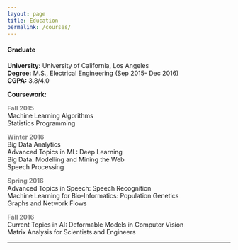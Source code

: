 ```yaml
---
layout: page
title: Education
permalink: /courses/
---
```


#### **Graduate**  

**University:** University of California, Los Angeles  
**Degree:** M.S., Electrical Engineering (Sep 2015- Dec 2016)   
**CGPA:** 3.8/4.0  

**Coursework:**

**<span style="color:grey">Fall 2015</span>**  
Machine Learning Algorithms  
Statistics Programming  

**<span style="color:grey">Winter 2016</span>**  
Big Data Analytics  
Advanced Topics in ML: Deep Learning  
Big Data: Modelling and Mining the Web  
Speech Processing  

**<span style="color:grey">Spring 2016</span>**  
Advanced Topics in Speech: Speech Recognition  
Machine Learning for Bio-Informatics: Population Genetics  
Graphs and Network Flows

**<span style="color:grey">Fall 2016</span>**  
Current Topics in AI: Deformable Models in Computer Vision  
Matrix Analysis for Scientists and Engineers  
 
---
